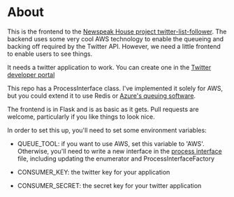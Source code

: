 # About
This is the frontend to the [Newspeak House project twitter-list-follower](https://github.com/nwspk/twitter-list-follower).
The backend uses some very cool AWS technology to enable the queueing and backing off required
by the Twitter API. However, we need a little frontend to enable users to see things.

It needs a twitter application to work. You can create one in the [Twitter developer portal](https://developer.twitter.com/en/portal/dashboard)

This repo has a ProcessInterface class. I've implemented it solely for AWS, but you could extend it to use Redis or
[Azure's queuing software](https://azure.microsoft.com/en-gb/services/storage/queues/).

The frontend is in Flask and is as basic as it gets. Pull requests are welcome, particularly if you like things to look nice.

In order to set this up, you'll need to set some environment variables:

- QUEUE_TOOL: if you want to use AWS, set this variable to 'AWS'. Otherwise, you'll need to write a new interface in the
  [process interface](./process_interface.py) file, including updating the enumerator and ProcessInterfaceFactory

- CONSUMER_KEY: the twitter key for your application
- CONSUMER_SECRET: the secret key for your twitter application
